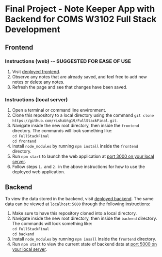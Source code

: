 # Final Project - Note Keeper App with Backend for COMS W3102 Full Stack Development
## Frontend
### Instructions (web) -- SUGGESTED FOR EASE OF USE
1. Visit [deployed frontend](https://full-stack-final-gilt.vercel.app/).
2. Observe any notes that are already saved, and feel free to add new notes or delete any notes.
3. Refresh the page and see that changes have been saved.

### Instructions (local server)
1. Open a terminal or command line environment.
2. Clone this repository to a local directory using the command `git clone https://github.com/rishabhg19/FullStackFinal.git`.
3. Navigate inside the new root directory, then inside the `frontend` directory. The commands will look something like:<br>`cd FullStackFinal`<br>
   `cd frontend`<br>
4. Install `node_modules` by running `npm install` inside the `frontend` directory.
5. Run `npm start` to launch the web application at [port 3000 on your local server](http://localhost:3000).
6. Follow steps `1.` and `2.` in the above instructions for how to use the deployed web application.

## Backend
To view the data stored in the backend, visit [deployed backend](https://keeperappbackend-itaz.onrender.com/notes). The same data can be viewed at `localhost:5000` through the following instructions:
1. Make sure to have this repository cloned into a local directory.
2. Navigate inside the new root directory, then inside the `backend` directory. The commands will look something like:<br>`cd FullStackFinal`<br>
   `cd backend`<br>
3. Install `node_modules` by running `npm insall` inside the `frontend` directory.
4. Run `npm start` to view the current state of backend data at [port 5000 on your local server](http://localhost:5000/notes).
